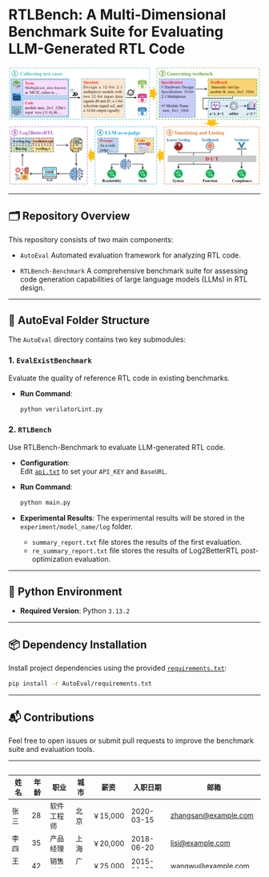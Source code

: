 # RTLBench: A Multi-Dimensional Benchmark Suite for Evaluating LLM-Generated RTL Code

![Evaluation Flow](./LintEval_Overview.png)

---

## 🗂️ Repository Overview

This repository consists of two main components:

- `AutoEval`
  Automated evaluation framework for analyzing RTL code.

- `RTLBench-Benchmark` 
  A comprehensive benchmark suite for assessing code generation capabilities of large language models (LLMs) in RTL design.

---

## 📁 AutoEval Folder Structure

The `AutoEval` directory contains two key submodules:

### 1. `EvalExistBenchmark`

Evaluate the quality of reference RTL code in existing benchmarks.

- **Run Command**:
  ```bash
  python verilatorLint.py
  ```

### 2. `RTLBench`

Use RTLBench-Benchmark to evaluate LLM-generated RTL code.

- **Configuration**:  
  Edit [`api.txt`](./AutoEval/RTLBench/code/api.txt) to set your `API_KEY` and `BaseURL`.

- **Run Command**:
  ```bash
  python main.py
  ```
- **Experimental Results**:
  The experimental results will be stored in the `experiment/model_name/log` folder.
  - `summary_report.txt` file stores the results of the first evaluation.
  - `re_summary_report.txt` file stores the results of Log2BetterRTL post-optimization evaluation.
---

## 🐍 Python Environment

- **Required Version**: Python `3.13.2`

---

## 📦 Dependency Installation

Install project dependencies using the provided [`requirements.txt`](./AutoEval/requirements.txt):

```bash
pip install -r AutoEval/requirements.txt
```

---

## 📬 Contributions

Feel free to open issues or submit pull requests to improve the benchmark suite and evaluation tools.




----
<!-- 这里开始是可滚动表格 -->
<div style="max-height: 200px; overflow: auto; margin-bottom: 20px;">
  
| 姓名 | 年龄 | 职业 | 城市 | 薪资 | 入职日期 | 邮箱 |
|------|------|------|------|------|----------|------|
| 张三 | 28 | 软件工程师 | 北京 | ￥15,000 | 2020-03-15 | zhangsan@example.com |
| 李四 | 35 | 产品经理 | 上海 | ￥20,000 | 2018-06-20 | lisi@example.com |
| 王五 | 42 | 销售总监 | 广州 | ￥25,000 | 2015-11-03 | wangwu@example.com |
| 赵六 | 26 | UI设计师 | 深圳 | ￥12,000 | 2021-09-12 | zhaoliu@example.com |
| 钱七 | 31 | 数据分析师 | 杭州 | ￥18,000 | 2019-04-25 | qianqi@example.com |
| 孙八 | 29 | 前端开发 | 南京 | ￥16,000 | 2020-08-17 | sunba@example.com |
| 周九 | 38 | 后端开发 | 成都 | ￥19,000 | 2017-02-14 | zhoujiu@example.com |
| 吴十 | 33 | 运维工程师 | 武汉 | ￥17,000 | 2018-12-30 | wushi@example.com |
| 郑十一 | 27 | 测试工程师 | 西安 | ￥13,000 | 2021-01-22 | zhengshiyi@example.com |
| 王十二 | 36 | 技术经理 | 苏州 | ￥23,000 | 2016-07-08 | wangshier@example.com |
| 刘十三 | 30 | 市场营销 | 天津 | ￥14,000 | 2019-11-11 | liushisan@example.com |
| 陈十四 | 39 | 人力资源 | 重庆 | ￥16,500 | 2015-05-19 | chenshisi@example.com |

</div>
